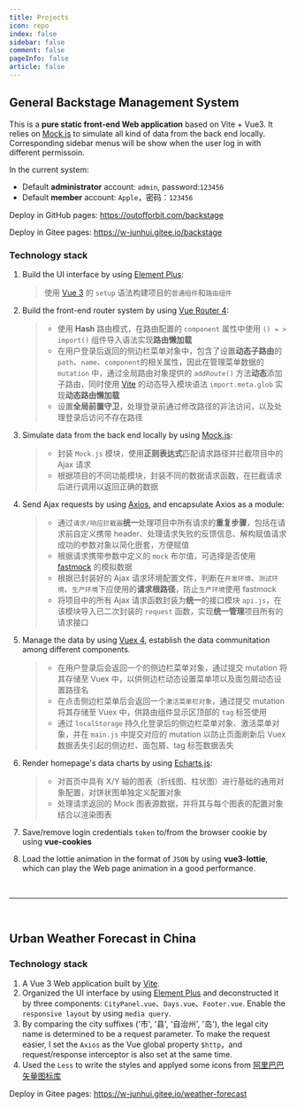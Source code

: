 ```yaml
---
title: Projects
icon: repo
index: false
sidebar: false
comment: false
pageInfo: false
article: false
---
```


## General Backstage Management System

<SiteInfo 
name="General Backstage Management System" 
url="https://w-junhui.gitee.io/backstage" 
desc="A pure static front-end Web application based on Vite + Vue3" 
preview="/projects/backstage/homePage.webp" 
logo="/logo.svg" 
repo="https://github.com/Wu-JunHui/backstage" />

<!-- 图片路径基于public/下 -->
<Swiper :imgUrl="['projects/backstage/loginPage.webp','projects/backstage/homePage.webp','projects/backstage/userPage.webp']" />

<script setup lang="ts">
import Swiper from "@Swiper";
</script>

This is a **pure static front-end Web application** based on Vite + Vue3. It relies on [Mock.js](http://mockjs.com/) to simulate all kind of data from the back end locally. Corresponding sidebar menus will be show when the user log in with different permissoin.

In the current system:

- Default **administrator** account: `admin`, password:`123456`
- Default **member** account: `Apple`，密码：`123456`

Deploy in GitHub pages: https://outofforbit.com/backstage

Deploy in Gitee pages: https://w-junhui.gitee.io/backstage

### Technology stack

1. Build the UI interface by using [Element Plus](https://element-plus.gitee.io/zh-CN/):

   > 使用 [Vue 3](https://www.javascriptc.com/vue3js/) 的 `setup` 语法构建项目的`普通组件`和`路由组件`

2. Build the front-end router system by using [Vue Router 4](https://router.vuejs.org/zh/):

   > - 使用 **Hash** 路由模式，在路由配置的 `component` 属性中使用 `() = > import()` 组件导入语法实现**路由懒加载**
   > - 在用户登录后返回的侧边栏菜单对象中，包含了设置**动态子路由**的 `path`、`name`、`component`的相关属性，因此在管理菜单数据的 `mutation` 中，通过全局路由对象提供的 `addRoute()` 方法**动态**添加子路由，同时使用 [Vite](https://vitejs.cn/) 的动态导入模块语法 `import.meta.glob` 实现**动态路由懒加载**
   > - 设置**全局前置守卫**，处理登录前通过修改路径的非法访问，以及处理登录后访问不存在路径

3. Simulate data from the back end locally by using [Mock.js](http://mockjs.com/):

   > - 封装 `Mock.js` 模块，使用**正则表达式**匹配请求路径并拦截项目中的 Ajax 请求
   > - 根据项目的不同功能模块，封装不同的数据请求函数，在拦截请求后进行调用以返回正确的数据

4. Send Ajax requests by using [Axios](http://axios-js.com/), and encapsulate Axios as a module:

   > - 通过`请求/响应拦截器`**统一**处理项目中所有请求的**重复步骤**，包括在请求前自定义携带 header、处理请求失败的反馈信息、解构赋值请求成功的参数对象以简化嵌套，方便赋值
   > - 根据请求携带参数中定义的 `mock` 布尔值，可选择是否使用 [fastmock](https://www.fastmock.site/) 的模拟数据
   > - 根据已封装好的 Ajax 请求环境配置文件，判断在`开发环境`、`测试环境`、`生产环境`下应使用的**请求根路径**，防止`生产环境`使用 fastmock
   > - 将项目中的所有 Ajax 请求函数封装为**统一**的接口模块 `api.js`，在该模块导入已二次封装的 `request` 函数，实现**统一管理**项目所有的请求接口

5. Manage the data by using [Vuex 4](https://vuex.vuejs.org/zh/), establish the data communitation among different components.

   > - 在用户登录后会返回一个的侧边栏菜单对象，通过提交 mutation 将其存储至 Vuex 中，以供侧边栏动态设置菜单项以及面包屑动态设置路径名
   > - 在点击侧边栏菜单后会返回一个`激活菜单栏对象`，通过提交 mutation 将其存储至 Vuex 中，供路由组件显示区顶部的 `tag` 标签使用
   > - 通过 `localStorage` 持久化登录后的侧边栏菜单对象、激活菜单对象，并在 `main.js` 中提交对应的 mutation 以防止页面刷新后 Vuex 数据丢失引起的侧边栏、面包屑、tag 标签数据丢失

6. Render homepage's data charts by using [Echarts.js](https://echarts.apache.org/zh/index.html):

   > - 对首页中具有 X/Y 轴的图表（折线图、柱状图）进行基础的通用对象配置，对饼状图单独定义配置对象
   > - 处理请求返回的 Mock 图表源数据，并将其与每个图表的配置对象结合以渲染图表

7. Save/remove login credentials `token` to/from the browser cookie by using **vue-cookies**

8. Load the lottie animation in the format of `JSON` by using **vue3-lottie**, which can play the Web page animation in a good performance.

&nbsp;

---

&nbsp;

## Urban Weather Forecast in China

<SiteInfo 
name="Urban Weather Forecast in China" 
url="https://w-junhui.gitee.io/weather-forecast" 
desc="Provides a one-week weather forecasts for cities in China" 
preview="/projects/weather/weather.webp" 
logo="/logo.svg" 
repo="https://github.com/Wu-JunHui/Weather-Forecast" />

### Technology stack

1. A Vue 3 Web application built by [Vite](https://cn.vitejs.dev/).
2. Organized the UI interface by using [Element Plus](https://element-plus.gitee.io/zh-CN/) and deconstructed it by three components: `CityPanel.vue`、`Days.vue`、`Footer.vue`. Enable the `responsive layout` by using `media query`.
3. By comparing the city suffixes ('市', '县', '自治州', '岛'), the legal city name is determined to be a request parameter. To make the request easier, I set the `Axios` as the Vue global property `$http`，and request/response interceptor is also set at the same time.
4. Used the `Less` to write the styles and applyed some icons from [阿里巴巴矢量图标库](https://www.iconfont.cn/)

Deploy in Gitee pages: https://w-junhui.gitee.io/weather-forecast
